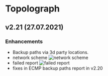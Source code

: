 # Topolograph

## v2.21 (27.07.2021)

### Enhancements
* Backup paths via 3d party locations.
* network scheme ![network scheme](https://github.com/Vadims06/topolograph/blob/8361ce52894f90885a828982080353f8b0737966/docs/release-notes/v2.20/ospf_backup_path_via_third_locations.png "network scheme")
* failed report ![failed report](https://github.com/Vadims06/topolograph/blob/8361ce52894f90885a828982080353f8b0737966/docs/release-notes/v2.20/ospf_intergroup_backup_path_via_third_group.png "failed report")
* fixes in ECMP backup paths report in v2.20
